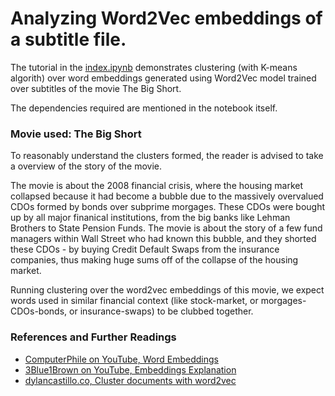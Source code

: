 # Analyzing Word2Vec embeddings of a subtitle file.

The tutorial in the [index.ipynb](index.ipynb) demonstrates clustering (with K-means algorith) over word embeddings generated using Word2Vec model trained over subtitles of the movie The Big Short.

The dependencies required are mentioned in the notebook itself.

### Movie used: The Big Short
To reasonably understand the clusters formed, the reader is advised to take a overview of the story of the movie.

The movie is about the 2008 financial crisis, where the housing market collapsed because it had become a bubble due to the massively overvalued CDOs formed by bonds over subprime morgages. These CDOs were bought up by all major finanical institutions, from the big banks like Lehman Brothers to State Pension Funds. The movie is about the story of a few fund managers within Wall Street who had known this bubble, and they shorted these CDOs - by buying Credit Default Swaps from the insurance companies, thus making huge sums off of the collapse of the housing market.

Running clustering over the word2vec embeddings of this movie, we expect words used in similar financial context (like stock-market, or morgages-CDOs-bonds, or insurance-swaps) to be clubbed together.

### References and Further Readings
- [ComputerPhile on YouTube, Word Embeddings](https://youtu.be/gQddtTdmG_8)
- [3Blue1Brown on YouTube, Embeddings Explanation](https://youtu.be/wjZofJX0v4M)
- [dylancastillo.co, Cluster documents with word2vec](https://dylancastillo.co/nlp-snippets-cluster-documents-using-word2vec/)
